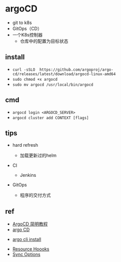 # argoCD

+ git to k8s
+ GitOps（CD）
+ 一个K8s控制器
    + 仓库中的配置为目标状态

## install
<!-- linux -->
+ `curl -sSLO  https://github.com/argoproj/argo-cd/releases/latest/download/argocd-linux-amd64`
+ `sudo chmod +x argocd`
+ `sudo mv argocd /usr/local/bin/argocd`

## cmd
+ `argocd login <ARGOCD_SERVER>`
+ `argocd cluster add CONTEXT [flags]`


## tips

+ hard refresh
    + 加载更新过的helm

+ CI
    + Jenkins

+ GitOps
    + 程序的交付方式

## ref

+ [ArgoCD 简明教程](https://www.csdn.net/tags/MtTaMg1sODQ2MTA4LWJsb2cO0O0O.html)
+ [argo CD](https://argoproj.github.io/argo-cd/)

<!-- install -->
+ [argo cli install](https://argoproj.github.io/argo-cd/cli_installation/)

<!-- details -->
+ [Resource Hoooks](https://argo-cd.readthedocs.io/en/stable/user-guide/resource_hooks/)
+ [Sync Options](https://argo-cd.readthedocs.io/en/stable/user-guide/sync-options/)